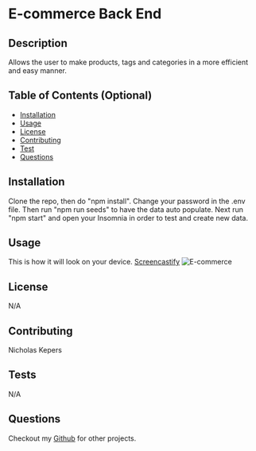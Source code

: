 # E-commerce Back End 

## Description
Allows the user to make products, tags and categories in a more efficient and easy manner. 

## Table of Contents (Optional)
* [Installation](#installation)
* [Usage](#usage)
* [License](#license)
* [Contributing](#contributing)
* [Test](#test)
* [Questions](#questions)

## Installation
Clone the repo, then do "npm install". Change your password in the .env file. Then run "npm run seeds" to have the data auto populate. Next run "npm start" and open your Insomnia in order to test and create new data.

## Usage
This is how it will look on your device.
[Screencastify]()
![E-commerce]()

## License 
N/A

## Contributing
Nicholas Kepers

## Tests 
N/A

## Questions
Checkout my [Github](https://github.com/Nkepers) for other projects.